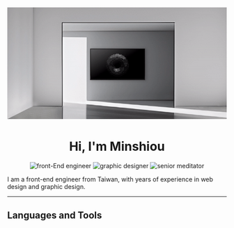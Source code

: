 # <p align="center"><img src="https://github.com/aloysse/aloysse/raw/main/img/banner.gif"></p>

<h1 align="center">Hi, I'm Minshiou</h1>
<p align="center">
<img alt="front-End engineer" src="https://custom-icon-badges.demolab.com/badge/-Front--End%20Engineer-lightgrey?logo=code" />
<img alt="graphic designer" src="https://custom-icon-badges.demolab.com/badge/-Graphic%20Designer-gef?logo=pencil" />
<img alt="senior meditator" src="https://custom-icon-badges.demolab.com/badge/-Senior%20Meditor-palegreen?logo=lotus" />
</p>

<p>I am a front-end engineer from Taiwan, with years of experience in web design and graphic design.</p>

---
## Languages and Tools 

<img align="left" alt="" width="30ox" style="padding-right:10px" src="https://cdn.jsdelivr.net/gh/devicons/devicon/icons/html5/html5-original.svg" />
<img align="left" alt="" width="30ox" style="padding-right:10px" src="https://cdn.jsdelivr.net/gh/devicons/devicon/icons/css3/css3-original.svg" />
<img align="left" alt="" width="30ox" style="padding-right:10px" src="https://cdn.jsdelivr.net/gh/devicons/devicon/icons/javascript/javascript-original.svg" />
<img align="left" alt="" width="30ox" style="padding-right:10px" src="https://cdn.jsdelivr.net/gh/devicons/devicon/icons/react/react-original.svg" />
<img align="left" alt="" width="30ox" style="padding-right:10px" src="https://cdn.jsdelivr.net/gh/devicons/devicon/icons/tailwindcss/tailwindcss-plain.svg" />
<img align="left" alt="" width="30ox" style="padding-right:10px" src="https://cdn.jsdelivr.net/gh/devicons/devicon/icons/bootstrap/bootstrap-original.svg" />
<img align="left" alt="" width="30ox" style="padding-right:10px" src="https://cdn.jsdelivr.net/gh/devicons/devicon/icons/git/git-original.svg" />

          
          
          
<!--
**aloysse/aloysse** is a ✨ _special_ ✨ repository because its `README.md` (this file) appears on your GitHub profile.

Here are some ideas to get you started:

- 🔭 I’m currently working on ...
- 🌱 I’m currently learning ...
- 👯 I’m looking to collaborate on ...
- 🤔 I’m looking for help with ...
- 💬 Ask me about ...
- 📫 How to reach me: ...
- 😄 Pronouns: ...
- ⚡ Fun fact: ...
-->
